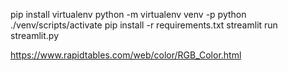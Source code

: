pip install virtualenv
python -m virtualenv venv -p python
./venv/scripts/activate
pip install -r requirements.txt
streamlit run streamlit.py

https://www.rapidtables.com/web/color/RGB_Color.html